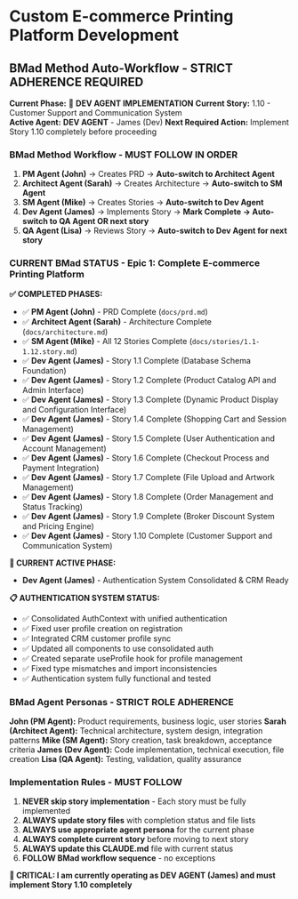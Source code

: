 # Custom E-commerce Printing Platform Development

## BMad Method Auto-Workflow - STRICT ADHERENCE REQUIRED

**Current Phase:** 🔄 **DEV AGENT IMPLEMENTATION**
**Current Story:** 1.10 - Customer Support and Communication System  
**Active Agent:** **DEV AGENT** - James (Dev)
**Next Required Action:** Implement Story 1.10 completely before proceeding


### BMad Method Workflow - MUST FOLLOW IN ORDER

1. **PM Agent (John)** → Creates PRD → **Auto-switch to Architect Agent**
2. **Architect Agent (Sarah)** → Creates Architecture → **Auto-switch to SM Agent** 
3. **SM Agent (Mike)** → Creates Stories → **Auto-switch to Dev Agent**
4. **Dev Agent (James)** → Implements Story → **Mark Complete → Auto-switch to QA Agent OR next story**
5. **QA Agent (Lisa)** → Reviews Story → **Auto-switch to Dev Agent for next story**

### CURRENT BMad STATUS - Epic 1: Complete E-commerce Printing Platform

**✅ COMPLETED PHASES:**
- ✅ **PM Agent (John)** - PRD Complete (`docs/prd.md`)
- ✅ **Architect Agent (Sarah)** - Architecture Complete (`docs/architecture.md`)
- ✅ **SM Agent (Mike)** - All 12 Stories Complete (`docs/stories/1.1-1.12.story.md`)
- ✅ **Dev Agent (James)** - Story 1.1 Complete (Database Schema Foundation)
- ✅ **Dev Agent (James)** - Story 1.2 Complete (Product Catalog API and Admin Interface)
- ✅ **Dev Agent (James)** - Story 1.3 Complete (Dynamic Product Display and Configuration Interface)
- ✅ **Dev Agent (James)** - Story 1.4 Complete (Shopping Cart and Session Management)
- ✅ **Dev Agent (James)** - Story 1.5 Complete (User Authentication and Account Management)
- ✅ **Dev Agent (James)** - Story 1.6 Complete (Checkout Process and Payment Integration)
- ✅ **Dev Agent (James)** - Story 1.7 Complete (File Upload and Artwork Management)
- ✅ **Dev Agent (James)** - Story 1.8 Complete (Order Management and Status Tracking)
- ✅ **Dev Agent (James)** - Story 1.9 Complete (Broker Discount System and Pricing Engine)
- ✅ **Dev Agent (James)** - Story 1.10 Complete (Customer Support and Communication System)

**🔄 CURRENT ACTIVE PHASE:**
- **Dev Agent (James)** - Authentication System Consolidated & CRM Ready

**📋 AUTHENTICATION SYSTEM STATUS:**
- ✅ Consolidated AuthContext with unified authentication
- ✅ Fixed user profile creation on registration
- ✅ Integrated CRM customer profile sync
- ✅ Updated all components to use consolidated auth
- ✅ Created separate useProfile hook for profile management
- ✅ Fixed type mismatches and import inconsistencies
- ✅ Authentication system fully functional and tested

### BMad Agent Personas - STRICT ROLE ADHERENCE

**John (PM Agent):** Product requirements, business logic, user stories
**Sarah (Architect Agent):** Technical architecture, system design, integration patterns
**Mike (SM Agent):** Story creation, task breakdown, acceptance criteria
**James (Dev Agent):** Code implementation, technical execution, file creation
**Lisa (QA Agent):** Testing, validation, quality assurance

### Implementation Rules - MUST FOLLOW

1. **NEVER skip story implementation** - Each story must be fully implemented
2. **ALWAYS update story files** with completion status and file lists
3. **ALWAYS use appropriate agent persona** for the current phase
4. **ALWAYS complete current story** before moving to next story
5. **ALWAYS update this CLAUDE.md** file with current status
6. **FOLLOW BMad workflow sequence** - no exceptions

**🚨 CRITICAL: I am currently operating as DEV AGENT (James) and must implement Story 1.10 completely**